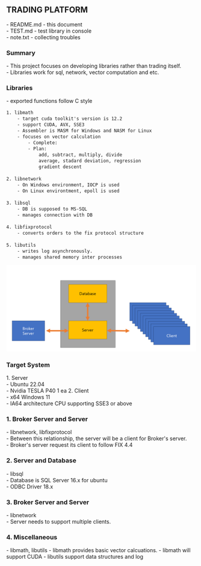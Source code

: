 <h2>TRADING PLATFORM</h2>
    - README.md - this document<br>
    - TEST.md   - test library in console<br>
    - note.txt  - collecting troubles<br>

<h3>Summary</h3>
    - This project focuses on developing libraries rather than trading itself.<br>
    - Libraries work for sql, network, vector computation and etc.<br>

<h3>Libraries</h3>
    - exported functions follow C style<br>

    1. libmath
        - target cuda toolkit's version is 12.2
        - support CUDA, AVX, SSE3
        - Assembler is MASM for Windows and NASM for Linux
        - focuses on vector calculation
            - Complete:
            - Plan:
                add, subtract, multiply, divide
                average, stadard deviation, regression
                gradient descent

    2. libnetwork
        - On Windows environment, IOCP is used
        - On Linux environtment, epoll is used

    3. libsql
        - DB is supposed to MS-SQL
        - manages connection with DB

    4. libfixprotocol
        - converts orders to the fix protocol structure

    5. libutils
        - writes log asynchronously.
        - manages shared memory inter processes


![Architecture](https://github.com/frogkim/pictures/blob/main/trading_platform_00.png)
<h3>Target System</h3>
    1. Server <br>
    - Ubuntu 22.04<br>
    - Nvidia TESLA P40 1 ea
    2. Client <br>
    - x64 Windows 11<br>
    - IA64 architecture CPU supporting SSE3 or above<br>
<h3>1. Broker Server and Server</h3>
    - libnetwork, libfixprotocol<br>
    - Between this relationship, the server will be a client for Broker's server.<br>
    - Broker's server request its client to follow FIX 4.4<br>
<h3>2. Server and Database</h3>
    - libsql<br>
    - Database is SQL Server 16.x for ubuntu<br>
    - ODBC Driver 18.x<br>
<h3>3. Broker Server and Server</h3>
    - libnetwork<br>
    - Server needs to support multiple clients.
    
<h3>4. Miscellaneous</h3>
    - libmath, libutils
    - libmath provides basic vector calcuations.
    - libmath will support CUDA
    - libutils support data structures and log
